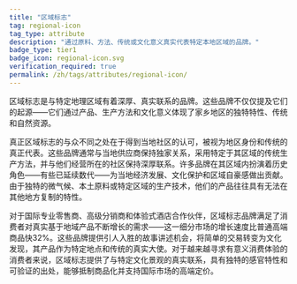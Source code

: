 ```yaml
---
title: "区域标志"
tag: regional-icon
tag_type: attribute
description: "通过原料、方法、传统或文化意义真实代表特定本地区域的品牌。"
badge_type: tier1
badge_icon: regional-icon.svg
verification_required: true
permalink: /zh/tags/attributes/regional-icon/
---
```


区域标志是与特定地理区域有着深厚、真实联系的品牌。这些品牌不仅仅提及它们的起源——它们通过产品、生产方法和文化意义体现了家乡地区的独特特性、传统和自然资源。

真正区域标志的与众不同之处在于得到当地社区的认可，被视为地区身份和传统的真正代表。这些品牌通常与当地供应商保持独家关系，采用特定于其区域的传统生产方法，并与他们经营所在的社区保持深厚联系。许多品牌在其区域内扮演着历史角色——有些已延续数代——为当地经济发展、文化保护和区域自豪感做出贡献。由于独特的微气候、本土原料或特定区域的生产技术，他们的产品往往具有无法在其他地方复制的特性。

对于国际专业零售商、高级分销商和体验式酒店合作伙伴，区域标志品牌满足了消费者对真实基于地域产品不断增长的需求——这一细分市场的增长速度比普通高端商品快32%。这些品牌提供引人入胜的故事讲述机会，将简单的交易转变为文化发现，其产品作为特定地点和传统的真实大使。对于越来越寻求有意义消费体验的消费者来说，区域标志提供了与特定文化景观的真实联系，具有独特的感官特性和可验证的出处，能够抵制商品化并支持国际市场的高端定价。